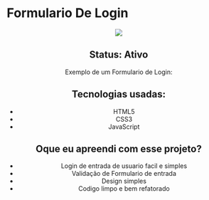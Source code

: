 <h1> Formulario De Login </h1>

<center><img src ="https://github.com/T4goz2005/Formulario-Desadio-js/assets/116327263/51e1d1c4-591b-4261-8f7a-e4d9c814e295"/center>

<h2>Status: Ativo </h2>

<p>Exemplo de um Formulario de Login:</p>

<h2>Tecnologias usadas: </h2>

+ HTML5
+ CSS3
+ JavaScript


<h2>Oque eu apreendi com esse projeto? </h2>

+ Login de entrada de usuario facil e simples
+ Validação de Formulario de entrada
+ Design simples 
+ Codigo limpo e bem refatorado


